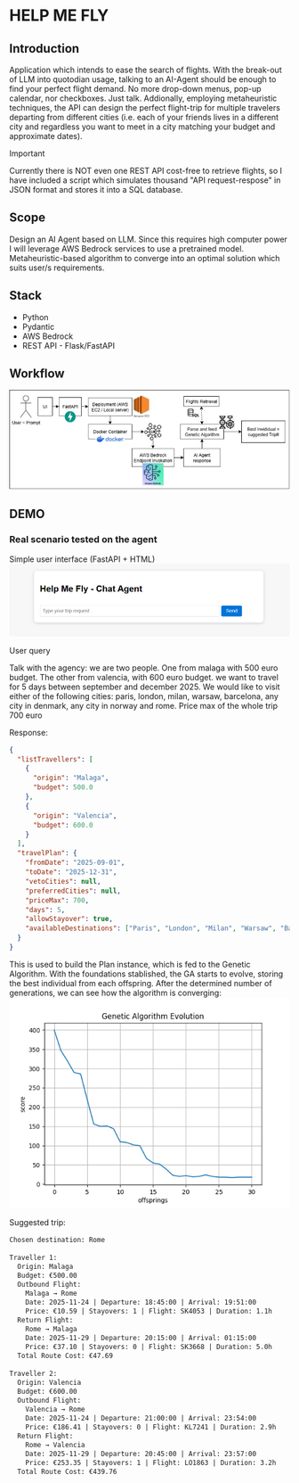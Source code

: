 # HELP ME FLY
## Introduction
Application which intends to ease the search of flights. With the break-out of LLM into quotodian usage, talking to an AI-Agent should be enough to find your perfect flight demand. No more drop-down menus, pop-up calendar, nor checkboxes. Just talk.
Addionally, employing metaheuristic techniques, the API can design the perfect flight-trip for multiple travelers departing from different cities (i.e. each of your friends lives in a different city and regardless you want to meet in a city matching your budget and approximate dates).

>[!IMPORTANT]
> Currently there is NOT even one REST API cost-free to retrieve flights, so I have included a script which simulates thousand "API request-respose" in JSON format and stores it into a SQL database.

## Scope
Design an AI Agent based on LLM. Since this requires high computer power I will leverage AWS Bedrock services to use a pretrained model.
Metaheuristic-based algorithm to converge into an optimal solution which suits user/s requirements.

## Stack
- Python
- Pydantic
- AWS Bedrock
- REST API - Flask/FastAPI

## Workflow
![workflow](docs/help-me-fly-schema.jpg)

## DEMO
### Real scenario tested on the agent
Simple user interface (FastAPI + HTML)
![alt text](docs/ui-simple.png)

User query

Talk with the agency: we are two people. One from malaga with 500 euro budget. The other from valencia, with 600 euro budget. 
we want to travel for 5 days between september and december 2025. We would like to visit either of the following cities: paris, london, milan, warsaw, barcelona, any city in denmark, any city in norway and rome. Price max of the whole trip 700 euro

Response:
```json
{
  "listTravellers": [      
    {
      "origin": "Malaga",  
      "budget": 500.0      
    },
    {
      "origin": "Valencia",
      "budget": 600.0      
    }
  ],
  "travelPlan": {
    "fromDate": "2025-09-01",
    "toDate": "2025-12-31",
    "vetoCities": null,
    "preferredCities": null,
    "priceMax": 700,
    "days": 5,
    "allowStayover": true,
    "availableDestinations": ["Paris", "London", "Milan", "Warsaw", "Barcelona", "Copenhagen", "Oslo", "Bergen", "Aarhus", "Aalborg", "Odense", "Stavanger", "Trondheim", "Tromsø", "Rome"]
  }
}
```

This is used to build the Plan instance, which is fed to the Genetic Algorithm.
With the foundations stablished, the GA starts to evolve, storing the best individual from each offspring.
After the determined number of generations, we can see how the algorithm is converging:
![ga_evolution](docs/ga_evolution_3.png)

Suggested trip:

```
Chosen destination: Rome

Traveller 1:
  Origin: Malaga
  Budget: €500.00
  Outbound Flight:
    Malaga → Rome
    Date: 2025-11-24 | Departure: 18:45:00 | Arrival: 19:51:00
    Price: €10.59 | Stayovers: 1 | Flight: SK4053 | Duration: 1.1h
  Return Flight:
    Rome → Malaga
    Date: 2025-11-29 | Departure: 20:15:00 | Arrival: 01:15:00
    Price: €37.10 | Stayovers: 0 | Flight: SK3668 | Duration: 5.0h
  Total Route Cost: €47.69

Traveller 2:
  Origin: Valencia
  Budget: €600.00
  Outbound Flight:
    Valencia → Rome
    Date: 2025-11-24 | Departure: 21:00:00 | Arrival: 23:54:00
    Price: €186.41 | Stayovers: 0 | Flight: KL7241 | Duration: 2.9h
  Return Flight:
    Rome → Valencia
    Date: 2025-11-29 | Departure: 20:45:00 | Arrival: 23:57:00
    Price: €253.35 | Stayovers: 1 | Flight: LO1863 | Duration: 3.2h
  Total Route Cost: €439.76
```

